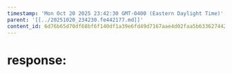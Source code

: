 ```yaml
---
timestamp: 'Mon Oct 20 2025 23:42:30 GMT-0400 (Eastern Daylight Time)'
parent: '[[../20251020_234230.fe442177.md]]'
content_id: 6d76b65d70df68bf6f140df1a39e6fd49d7167aae4d02faa5b63362744266256
---
```


# response:
